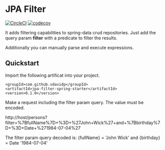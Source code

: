 # JPA Filter

[![CircleCI](https://circleci.com/gh/circleci/circleci-docs.svg?style=shield)](https://circleci.com/gh/vdavidp/jpa-filter) [![codecov](https://codecov.io/gh/vdavidp/jpa-filter/branch/master/graph/badge.svg?token=CSCU81AV0H)](https://codecov.io/gh/vdavidp/jpa-filter)

It adds filtering capabilities to spring-data crud repositories. Just add the query param **filter** with a predicate to filter the results. 

Additionally you can manually parse and execute expressions.

## Quickstart

Import the following artificat into your project.

```
<groupId>com.github.vdavidp</groupId>
<artifactId>jpa-filter-spring-starter</artifactId>
<version>0.1.0</version>
```
Make a request including the filter param query. The value must be encoded.

http://host/persons?filter=%7BfullName%7D+%3D+%27John+Wick%27+and+%7Bbirthday%7D+%3D+Date+%271984-07-04%27

The filter param query decoded is: 
{fullName} = 'John Wick' and {birthday} = Date '1984-07-04'
